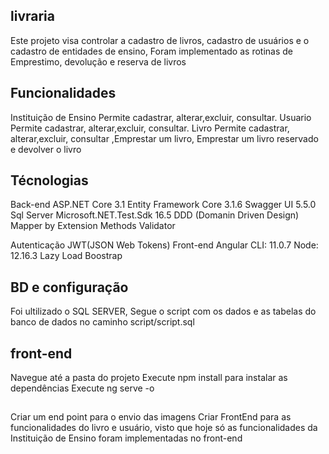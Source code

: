 ## livraria

Este projeto visa controlar a cadastro de livros, cadastro de usuários e o cadastro de entidades de ensino,
Foram implementado as rotinas de Emprestimo, devolução e reserva de livros

## Funcionalidades

Instituição de Ensino
Permite cadastrar, alterar,excluir, consultar.
Usuario
Permite cadastrar, alterar,excluir, consultar.
Livro
Permite cadastrar, alterar,excluir, consultar ,Emprestar um livro, Emprestar um livro reservado e devolver o livro


## Técnologias
Back-end
ASP.NET Core 3.1
Entity Framework Core 3.1.6 
Swagger UI 5.5.0
Sql Server
Microsoft.NET.Test.Sdk 16.5
DDD (Domanin Driven Design)
Mapper by Extension Methods
Validator 

Autenticação JWT(JSON Web Tokens)
Front-end
Angular CLI: 11.0.7
Node: 12.16.3
Lazy Load
Boostrap
 


## BD e configuração
Foi ultilizado o SQL SERVER, Segue o script com os dados e as tabelas do banco de dados no caminho script/script.sql
 
## front-end
  Navegue até a pasta do projeto
  Execute npm install para instalar as dependências
  Execute ng serve -o

##
Criar um end point para o envio das imagens
Criar FrontEnd para as funcionalidades do livro e usuário, visto que hoje só as funcionalidades da Instituição de Ensino foram implementadas no front-end